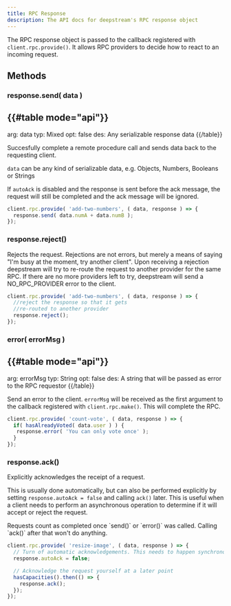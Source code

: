 ```yaml
---
title: RPC Response
description: The API docs for deepstream's RPC response object
---
```


The RPC response object is passed to the callback registered with `client.rpc.provide()`. It allows RPC providers to decide how to react to an incoming request.

## Methods

### response.send( data )
{{#table mode="api"}}
-
  arg: data
  typ: Mixed
  opt: false
  des: Any serializable response data
{{/table}}

Succesfully complete a remote procedure call and sends data back to the requesting client.

`data` can be any kind of serializable data, e.g. Objects, Numbers, Booleans or Strings

If `autoAck` is disabled and the response is sent before the ack message, the request will still be completed and the ack message will be ignored.

```javascript
client.rpc.provide( 'add-two-numbers', ( data, response ) => {
  response.send( data.numA + data.numB );
});
```

### response.reject()
Rejects the request. Rejections are not errors, but merely a means of saying "I'm busy at the moment, try another client". Upon receiving a rejection deepstream will try to re-route the request to another provider for the same RPC. If there are no more providers left to try, deepstream will send a NO_RPC_PROVIDER error to the client.

```javascript
client.rpc.provide( 'add-two-numbers', ( data, response ) => {
  //reject the response so that it gets
  //re-routed to another provider
  response.reject();
});
```

### error( errorMsg )
{{#table mode="api"}}
-
  arg: errorMsg
  typ: String
  opt: false
  des: A string that will be passed as error to the RPC requestor
{{/table}}

Send an error to the client. `errorMsg` will be received as the first argument to the callback registered with `client.rpc.make()`. This will complete the RPC.

```javascript
client.rpc.provide( 'count-vote', ( data, response ) => {
  if( hasAlreadyVoted( data.user ) ) {
   response.error( 'You can only vote once' );
  }
});
```

### response.ack()
Explicitly acknowledges the receipt of a request.

This is usually done automatically, but can also be performed explicitly by setting `response.autoAck = false` and calling `ack()` later. This is useful when a client needs to perform an asynchronous operation to determine if it will accept or reject the request.

<div class="info">
Requests count as completed once `send()` or `error()` was called. Calling `ack()` after that won't do anything.
</div>

```javascript
client.rpc.provide( 'resize-image', ( data, response ) => {
  // Turn of automatic acknowledgements. This needs to happen synchronously
  response.autoAck = false;

  // Acknowledge the request yourself at a later point
  hasCapacities().then(() => {
    response.ack();
  });
});
```
